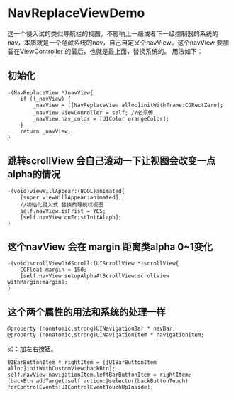 # NavReplaceViewDemo
这一个侵入试的类似导航栏的视图，不影响上一级或者下一级控制器的系统的nav，本质就是一个隐藏系统的nav，自己自定义个navView。这个navView 要加载在ViewController 的最后，也就是最上面，替换系统的。
用法如下：

## 初始化
```
-(NavReplaceView *)navView{
    if (!_navView) {
        _navView = [[NavReplaceView alloc]initWithFrame:CGRectZero];
        _navView.viewConroller = self; //必须传
        _navView.nav_color = [UIColor orangeColor];
    }
    return _navView;
}
```
## 跳转scrollView 会自己滚动一下让视图会改变一点alpha的情况
```
-(void)viewWillAppear:(BOOL)animated{
    [super viewWillAppear:animated];
    //初始化侵入式 替换的导航栏视图
    self.navView.isFrist = YES;
    [self.navView onFristInitAlaph];
}
```
## 这个navView 会在 margin 距离类alpha 0~1变化
```
-(void)scrollViewDidScroll:(UIScrollView *)scrollView{
    CGFloat margin = 150;
    [self.navView setupAlphaAtScrollView:scrollView withMargin:margin];
}
```
## 这个两个属性的用法和系统的处理一样
```
@property (nonatomic,strong)UINavigationBar * navBar;
@property (nonatomic,strong)UINavigationItem * navigationItem;
```
如：加左右按钮。
```
UIBarButtonItem * rightItem = [[UIBarButtonItem alloc]initWithCustomView:backBtn];
self.navView.navigationItem.leftBarButtonItem = rightItem;
[backBtn addTarget:self action:@selector(backButtonTouch) forControlEvents:UIControlEventTouchUpInside];
```
